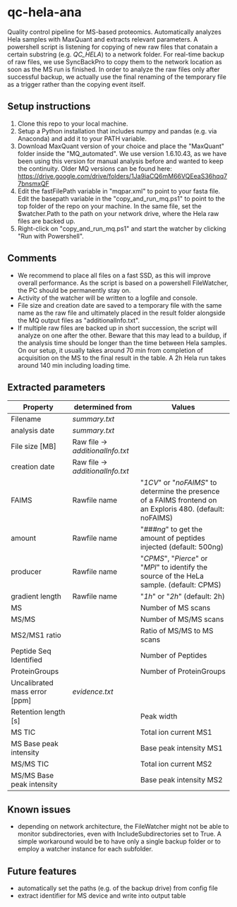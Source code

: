 # qc-hela-ana
Quality control pipeline for MS-based proteomics. Automatically analyzes Hela samples with MaxQuant and extracts relevant parameters. A powershell script is listening for copying of new raw files that conatain a certain substring (e.g. *QC_HELA*) to a network folder. For real-time backup of raw files, we use SyncBackPro to copy them to the network location as soon as the MS run is finished. In order to analyze the raw files only after successful backup, we actually use the final renaming of the temporary file as a trigger rather than the copying event itself. 

## Setup instructions
1. Clone this repo to your local machine. 
2. Setup a Python installation that includes numpy and pandas (e.g. via Anaconda) and add it to your PATH variable. 
3. Download MaxQuant version of your choice and place the "MaxQuant" folder inside the "MQ_automated". We use version 1.6.10.43, as we have been using this version for manual analysis before and wanted to keep the continuity. Older MQ versions can be found here: https://drive.google.com/drive/folders/1Ja9iaCQ6mM66VQEeaS36hqq77bnsmxQF
5. Edit the fastFilePath variable in "mqpar.xml" to point to your fasta file. Edit the basepath variable in the "copy_and_run_mq.ps1" to point to the top folder of the repo on your machine. In the same file, set the $watcher.Path to the path on your network drive, where the Hela raw files are backed up.
6. Right-click on "copy_and_run_mq.ps1" and start the watcher by clicking "Run with Powershell".


## Comments
* We recommend to place all files on a fast SSD, as this will improve overall performance. As the script is based on a powershell FileWatcher, the PC should be permanently stay on.
* Activity of the watcher will be written to a logfile and console. 
* File size and creation date are saved to a temporary file with the same name as the raw file and ultimately placed in the result folder alongside the MQ output files as "additionalInfo.txt".
* If multiple raw files are backed up in short succession, the script will analyze on one after the other. Beware that this may lead to a buildup, if the analysis time should be longer than the time between Hela samples. On our setup, it usually takes around 70 min from completion of acquisition on the MS to the final result in the table. A 2h Hela run  takes around 140 min including loading time.

## Extracted parameters

| Property | determined from | Values |
| ------------- | ------------- | ------------- |
| Filename | _summary.txt_ |  |
| analysis date | _summary.txt_ |  |
| File size [MB] | Raw file -> _additionalInfo.txt_ |  |
| creation date | Raw file -> _additionalInfo.txt_ |  |
| FAIMS | Rawfile name | "_1CV_" or "_noFAIMS_" to determine the presence of a FAIMS frontend on an Exploris 480. (default: noFAIMS)  |
| amount | Rawfile name | "_###ng_" to get the amount of peptides injected (default: 500ng)  |
| producer | Rawfile name | "_CPMS_", "_Pierce_" or "_MPI_" to identify the source of the HeLa sample. (default: CPMS)  |
| gradient length | Rawfile name | "_1h_" or "_2h_" (default: 2h)  |
| MS |  | Number of MS scans |
| MS/MS |  | Number of MS/MS scans |
| MS2/MS1 ratio |  | Ratio of MS/MS to MS scans |
| Peptide Seq Identified |  | Number of Peptides |
| ProteinGroups |  | Number of ProteinGroups |
| Uncalibrated mass error [ppm] | _evidence.txt_ |  |
| Retention length [s] |  | Peak width |
| MS TIC |  | Total ion current MS1 |
| MS Base peak intensity |  | Base peak intensity MS1 |
| MS/MS TIC |  | Total ion current MS2 |
| MS/MS Base peak intensity |  | Base peak intensity MS2 |  

## Known issues
* depending on network architecture, the FileWatcher might not be able to monitor subdirectories, even with IncludeSubdirectories set to True. A simple workaround would be to have only a single backup folder or to employ a watcher instance for each subfolder. 

## Future features
* automatically set the paths (e.g. of the backup drive) from config file
* extract identifier for MS device and write into output table
